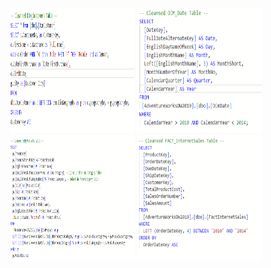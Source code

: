 
<img src="./image/DimCustomer.png" width="200px" height="200px">
<img src="./image/DimDate.png" width="200px" height="200px">
<img src="./image/DimProduct.png" width="200px" height="200px">
<img src="./image/FactinternetSales.png" width="200px" height="200px">
